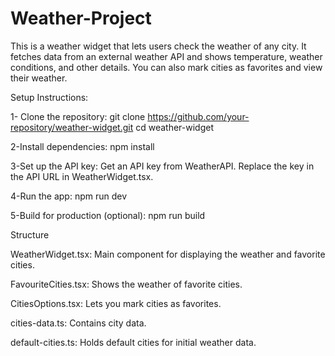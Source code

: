 # Weather-Project
This is a weather widget that lets users check the weather of any city. It fetches data from an external weather API and shows temperature, weather conditions, and other details. You can also mark cities as favorites and view their weather.

Setup Instructions:

1- Clone the repository:
git clone https://github.com/your-repository/weather-widget.git
cd weather-widget

2-Install dependencies:
npm install

3-Set up the API key:
Get an API key from WeatherAPI.
Replace the key in the API URL in WeatherWidget.tsx.

4-Run the app:
npm run dev

5-Build for production (optional):
npm run build

Structure

WeatherWidget.tsx: Main component for displaying the weather and favorite cities.

FavouriteCities.tsx: Shows the weather of favorite cities.

CitiesOptions.tsx: Lets you mark cities as favorites.

cities-data.ts: Contains city data.

default-cities.ts: Holds default cities for initial weather data.


